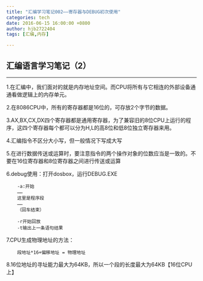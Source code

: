 ```yaml
---
title: "汇编学习笔记002——寄存器与DEBUG初次使用"
categories: tech
date: 2016-06-15 16:00:00 +0800
author: hjb2722404
tags: [汇编,内存]

---
```


## 汇编语言学习笔记（2）

---

1.在汇编中，我们面对的就是内存地址空间。而CPU将所有与它相连的外部设备通通看做逻辑上的内存单元。

2.在8086CPU中，所有的寄存器都是16位的，可存放2个字节的数据。

3.AX,BX,CX,DX四个寄存器都是通用寄存器，为了兼容旧的8位CPU上运行的程序，这四个寄存器每个都可以分为H,L的高8位和低8位独立寄存器来用。

4.汇编指令不区分大小写，但一般情况下写成大写

5.在进行数据传送或运算时，要注意指令的两个操作对象的位数应当是一致的。不要在16位寄存器和8位寄存器之间进行传送或运算

6.debug使用：打开dosbox，运行DEBUG.EXE

        -a:开始
        ……
        这里是程序段
        ……
        （回车结束）
        
        -r开始回放
        -t输出上一条语句结果


7.CPU生成物理地址的方法：

        段地址*16+偏移地址 = 物理地址


8.16位地址的寻址能力最大为64KB，所以一个段的长度最大为64KB【16位CPU上】
